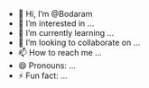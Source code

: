 - 👋 Hi, I’m @Bodaram
- 👀 I’m interested in ...
- 🌱 I’m currently learning ...
- 💞️ I’m looking to collaborate on ...
- 📫 How to reach me ...
- 😄 Pronouns: ...
- ⚡ Fun fact: ...

<!---
Bodaram/Bodaram is a ✨ special ✨ repository because its `README.md` (this file) appears on your GitHub profile.
You can click the Preview link to take a look at your changes.
--->
